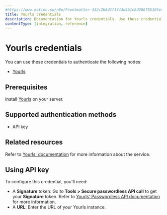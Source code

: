 ```yaml
---
#https://www.notion.so/n8n/Frontmatter-432c2b8dff1f43d4b1c8d20075510fe4
title: Yourls credentials
description: Documentation for Yourls credentials. Use these credentials to authenticate Yourls in n8n, a workflow automation platform.
contentType: [integration, reference]
---
```


# Yourls credentials

You can use these credentials to authenticate the following nodes:

- [Yourls](/integrations/builtin/app-nodes/n8n-nodes-base.yourls.md)

## Prerequisites

Install [Yourls](https://github.com/YOURLS/YOURLS) on your server.

## Supported authentication methods

- API key

## Related resources

Refer to [Yourls' documentation](https://yourls.org/docs) for more information about the service.

## Using API key

To configure this credential, you'll need:

- A **Signature** token: Go to **Tools > Secure passwordless API call** to get your **Signature** token. Refer to [Yourls' Passwordless API documentation](https://yourls.org/docs/guide/advanced/passwordless-api) for more information.
- A **URL**: Enter the URL of your Yourls instance.

